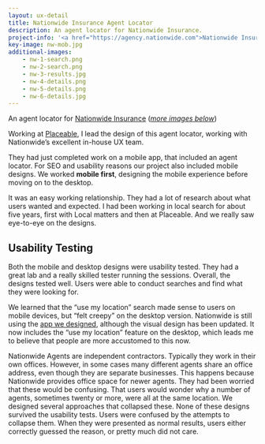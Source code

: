 ```yaml
---
layout: ux-detail
title: Nationwide Insurance Agent Locator
description: An agent locator for Nationwide Insurance.
project-info: '<a href="https://agency.nationwide.com">Nationwide Insurance</a> <span>Agent Locator</span>, 2012'
key-image: nw-mob.jpg
additional-images: 
    - nw-1-search.png
    - nw-2-search.png
    - nw-3-results.jpg
    - nw-4-details.png
    - nw-5-details.png
    - nw-6-details.jpg
---
```


An agent locator for [Nationwide Insurance][nw]  (*[more images below][more]*)

Working at [Placeable][place], I lead the design of this agent locator, working with Nationwide’s excellent in-house UX team. 

They had just completed work on a mobile app, that included an agent locator. For SEO and usability reasons our project also included mobile designs. We worked **mobile first**, designing the mobile experience before moving on to the desktop. 

It was an easy working relationship. They had a lot of research about what users wanted and expected. I had been working in local search for about five years, first with Local matters and then at Placeable.  And we really saw eye-to-eye on the designs.

## Usability Testing 

Both the mobile and desktop designs were usability tested. They had a great lab and a really skilled tester running the sessions.  Overall, the designs tested well. Users were able to conduct searches and find what they were looking for. 

We learned that the “use my location” search made sense to users on mobile devices, but “felt creepy” on the desktop version. Nationwide is still using the [app we designed][nw], although the visual design has been updated. It now includes the “use my location” feature on the desktop, which leads me to believe that people are more accustomed to this now.

Nationwide Agents are independent contractors. Typically they work in their own offices. However, in some cases many different agents share an office address, even though they are separate businesses. This happens because Nationwide provides office space for newer agents. They had been worried that these would be confusing. That users would wonder why a number of agents, sometimes twenty or more, were all at the same location. We designed several approaches that collapsed these. None of these designs survived the usability tests. Users were confused by the attempts to collapse them. When they were presented as normal results, users either correctly guessed the reason, or pretty much did not care.

[nw]: https://agency.nationwide.com
[place]: http://placeable.com
[more]: #more-images